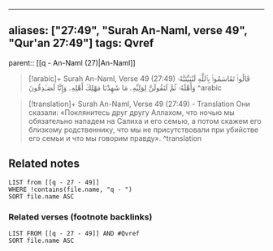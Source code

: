 
---
aliases: ["27:49", "Surah An-Naml, verse 49", "Qur'an 27:49"]
tags: Qvref
---

parent:: [[q - An-Naml (27)|An-Naml]]

> [!arabic]+ Surah An-Naml, Verse 49 (27:49)
> <span class="quran-arabic">قَالُوا۟ تَقَاسَمُوا۟ بِٱللَّهِ لَنُبَيِّتَنَّهُۥ وَأَهْلَهُۥ ثُمَّ لَنَقُولَنَّ لِوَلِيِّهِۦ مَا شَهِدْنَا مَهْلِكَ أَهْلِهِۦ وَإِنَّا لَصَـٰدِقُونَ</span>
^arabic

> [!translation]+ Surah An-Naml, Verse 49 (27:49) - Translation
> Они сказали: «Поклянитесь друг другу Аллахом, что ночью мы обязательно нападем на Салиха и его семью, а потом скажем его близкому родственнику, что мы не присутствовали при убийстве его семьи и что мы говорим правду».
^translation



## Related notes
```dataview
LIST from [[q - 27 - 49]]
WHERE !contains(file.name, "q - ")
SORT file.name ASC
```

### Related verses (footnote backlinks)
```dataview
LIST FROM [[q - 27 - 49]] AND #Qvref
SORT file.name ASC
```

